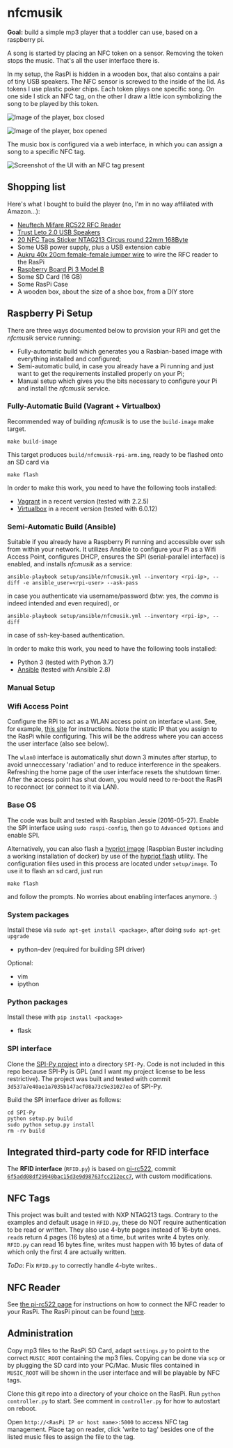 # nfcmusik

**Goal:** build a simple mp3 player that a toddler can use, based on a raspberry pi.

A song is started by placing an NFC token on a sensor. Removing the token stops the music.
That's all the user interface there is.

In my setup, the RasPi is hidden in a wooden box, that also contains a pair of tiny USB speakers.
The NFC sensor is screwed to the inside of the lid. 
As tokens I use plastic poker chips. Each token plays one specific song.
On one side I stick an NFC tag, on the other I draw a little icon
symbolizing the song to be played by this token.

![Image of the player, box closed](images/nfcmusik_box_1.jpg)

![Image of the player, box opened](images/nfcmusik_box_2.jpg)

The music box is configured via a web interface, in which you can assign a song to 
a specific NFC tag. 

![Screenshot of the UI with an NFC tag present](images/nfcmusik_UI_2.png)

## Shopping list

Here's what I bought to build the player (no, I'm in no way affiliated with Amazon...):
- [Neuftech Mifare RC522 RFC Reader](https://www.amazon.de/gp/product/B00QFDRPZY/)
- [Trust Leto 2.0 USB Speakers](https://www.amazon.de/gp/product/B00JRW0M32/)
- [20 NFC Tags Sticker NTAG213 Circus round 22mm 168Byte](https://www.amazon.de/gp/product/B00BTKAI7U/)
- Some USB power supply, plus a USB extension cable
- [Aukru 40x 20cm female-female jumper wire](https://www.amazon.de/gp/product/B00OL6JZ3C/) to wire the RFC reader to the RasPi
- [Raspberry Board Pi 3 Model B](https://www.amazon.de/gp/product/B01CCOXV34/)
- Some SD Card (16 GB)
- Some RasPi Case
- A wooden box, about the size of a shoe box, from a DIY store

## Raspberry Pi Setup

There are three ways documented below to provision your RPi and get the _nfcmusik_ service running:

- Fully-automatic build which generates you a Rasbian-based image with everything installed and configured;
- Semi-automatic build, in case you already have a Pi running and just want to get the requirements installed properly on your Pi;
- Manual setup which gives you the bits necessary to configure your Pi and install the _nfcmusik_ service.

### Fully-Automatic Build (Vagrant + Virtualbox)

Recommended way of building _nfcmusik_ is to use the `build-image` make target.

```
make build-image
```

This target produces `build/nfcmusik-rpi-arm.img`, ready to be flashed onto an SD card via

```
make flash
```

In order to make this work, you need to have the following tools installed:

- [Vagrant](https://www.vagrantup.com) in a recent version (tested with 2.2.5)
- [Virtualbox](https://www.virtualbox.org) in a recent version (tested with 6.0.12)

### Semi-Automatic Build (Ansible)

Suitable if you already have a Raspberry Pi running and accessible over ssh from within your network.
It utilizes Ansible to configure your Pi as a Wifi Access Point, configures DHCP, ensures the SPI (serial-parallel interface) is enabled, and installs _nfcmusik_ as a service:

```
ansible-playbook setup/ansible/nfcmusik.yml --inventory <rpi-ip>, --diff -e ansible_user=<rpi-user> --ask-pass 
```

in case you authenticate via username/password (btw: yes, the *comma* is indeed intended and even required), or

```
ansible-playbook setup/ansible/nfcmusik.yml --inventory <rpi-ip>, --diff
```

in case of ssh-key-based authentication.

In order to make this work, you need to have the following tools installed:

- Python 3 (tested with Python 3.7)
- [Ansible](https://www.ansible.com) (tested with Ansible 2.8)

### Manual Setup

### Wifi Access Point

Configure the RPi to act as a WLAN access point on interface `wlan0`. 
See, for example, [this site](https://frillip.com/using-your-raspberry-pi-3-as-a-wifi-access-point-with-hostapd/) for instructions.
Note the static IP that you assign to the RasPi while configuring. This will be the address where
you can access the user interface (also see below).

The `wlan0` interface is automatically shut down 3 minutes after startup, to avoid unneccessary 'radiation' and
to reduce interference in the speakers. Refreshing the home page of the user interface resets
the shutdown timer. After the access point has shut down, you would need to re-boot the RasPi to 
reconnect (or connect to it via LAN).

### Base OS

The code was built and tested with Raspbian Jessie (2016-05-27).
Enable the SPI interface using `sudo raspi-config`, then go to `Advanced Options` and enable SPI.

Alternatively, you can also flash a [hypriot image](https://blog.hypriot.com) (Raspbian Buster including a working installation of docker) by use of the [hypriot flash](https://github.com/hypriot/flash) utility.
The configuration files used in this process are located under `setup/image`.
To use it to flash an sd card, just run

```
make flash
```

and follow the prompts.
No worries about enabling interfaces anymore. :)

### System packages

Install these via `sudo apt-get install <package>`, after doing `sudo apt-get upgrade`
* python-dev (required for building SPI driver)

Optional:
* vim
* ipython

### Python packages

Install these with `pip install <package>`
* flask

### SPI interface

Clone the [SPI-Py project](https://github.com/mab5vot9us9a/SPI-Py) into a directory `SPI-Py`.
Code is not included in this repo because SPI-Py is GPL (and I want my project license to be less restrictive).
The project was built and tested with commit `3d537a7e40ae1a7035b147acf08a73c9e31027ea` of SPI-Py.

Build the SPI interface driver as follows:
```
cd SPI-Py
python setup.py build
sudo python setup.py install
rm -rv build
```

## Integrated third-party code for RFID interface

The **RFID interface** (`RFID.py`) is based on [pi-rc522](https://github.com/ondryaso/pi-rc522), commit 
[`6f5add08df29940bac15d3e9d98763fcc212ecc7`](https://github.com/ondryaso/pi-rc522/tree/6f5add08df29940bac15d3e9d98763fcc212ecc7), with custom modifications.

## NFC Tags

This project was built and tested with NXP NTAG213 tags. Contrary to the examples
and default usage in `RFID.py`, these do NOT require authentication
to be read or written. They also use 4-byte pages instead of 16-byte ones.
`read`s return 4 pages (16 bytes) at a time, but writes write 4 bytes only.
`RFID.py` can read 16 bytes fine, writes must happen with 16 bytes of data
of which only the first 4 are actually written.

*ToDo*: Fix `RFID.py` to correctly handle 4-byte writes..

## NFC Reader

See [the pi-rc522 page](https://github.com/ondryaso/pi-rc522) for instructions on how to
connect the NFC reader to your RasPi. The RasPi pinout can be found [here](http://pinout.xyz/).

## Administration

Copy mp3 files to the RasPi SD Card, adapt `settings.py` to point to the correct `MUSIC_ROOT`
containing the mp3 files.
Copying can be done via `scp` or by plugging the SD card into your PC/Mac.
Music files contained in `MUSIC_ROOT` will be shown in the user interface and will
be playable by NFC tags.

Clone this git repo into a directory of your choice on the RasPi. Run `python controller.py` to start. 
See comment in `controller.py` for how to autostart on reboot.

Open `http://<RasPi IP or host name>:5000` to access NFC tag management.
Place tag on reader, click 'write to tag' besides one of the listed music files
to assign the file to the tag.